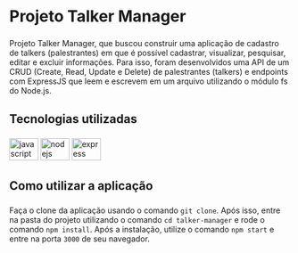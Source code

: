 <h1 align="left">Projeto Talker Manager</h1>

###

<p align="left">Projeto Talker Manager, que buscou construir uma aplicação de cadastro de talkers (palestrantes) em que é possível cadastrar, visualizar, pesquisar, editar e excluir informações. Para isso, foram desenvolvidos uma API de um CRUD (Create, Read, Update e Delete) de palestrantes (talkers) e endpoints com ExpressJS que leem e escrevem em um arquivo utilizando o módulo fs do Node.js.</p>

###

<h2 align="left">Tecnologias utilizadas</h2>

###

<div align="left">
  <img src="https://cdn.jsdelivr.net/gh/devicons/devicon/icons/javascript/javascript-original.svg" height="40" width="52" alt="javascript logo"  />
  <img src="https://cdn.jsdelivr.net/gh/devicons/devicon/icons/nodejs/nodejs-original.svg" height="40" width="52" alt="nodejs logo"  />
  <img src="https://cdn.jsdelivr.net/gh/devicons/devicon/icons/express/express-original.svg" height="40" width="52" alt="express logo"  />
</div>

###

<h2 align="left">Como utilizar a aplicação</h2>

###

Faça o clone da aplicação usando o comando `git clone`. Após isso, entre na pasta do projeto utilizando o comando `cd talker-manager` e rode o comando `npm install`. Após a instalação, utilize o comando `npm start` e entre na porta `3000` de seu navegador.

###

